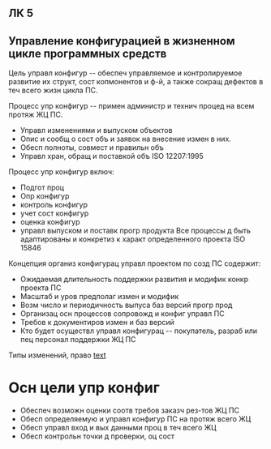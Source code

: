 ## ЛК 5 
Управление конфигурацией в жизненном цикле программных средств
--------------------------------------------------------------------
Цель управл конфигур -- обеспеч управляемое и контролируемое развитие их структ,
сост копмонентов и ф-й, а также сокращ дефектов в теч всего жизн цикла ПС.

Процесс упр конфигур -- примен администр и технич процед на всем протяж ЖЦ ПС.
- Управл изменениями и выпуском объектов
- Опис и сообщ о сост объ и заявок на внесение измен в них.
- Обесп полноты, совмест и правильн объ
- Управл хран, обращ и поставкой объ
ISO 12207:1995

Процесс упр конфигур включ:
- Подгот проц
- Опр конфигур 
- контроль конфигур
- учет сост конфигур
- оценка конфигур
- управл выпуском и поставк прогр продукта
Все процессы д быть адаптированы и конкретиз к характ определенного проекта
ISO 15846

Концепция организ конфигурац управл проектом по созд ПС содержит:
- Ожидаемая длительность поддержки развития и модифик конкр проекта ПС
- Масштаб и уров предполаг измен и модифик
- Возм число и периодичность выпуса баз версий прогр прод
- Организац осн процессов сопровожд и конфиг управл ПС
- Требов к документиров измен и баз версий
- Кто будет осуществл управл конфигурац -- покупатель, разраб или пец персонал
поддержки ЖЦ ПС

Типы изменений, право
[text](IMG_20220314_160437.jpg)

# Осн цели упр конфиг
- Обеспеч возможн оценки соотв требов заказч рез-тов ЖЦ ПС
- Обесп определяемую и управл конфигур ПС на протяж всего ЖЦ
- Обесп управл вход и вых данными проц в теч всего ЖЦ
- Обесп контрольн точки д проверки, оц сост















